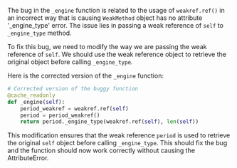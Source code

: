 The bug in the `_engine` function is related to the usage of `weakref.ref()` in an incorrect way that is causing `WeakMethod` object has no attribute '_engine_type' error. The issue lies in passing a weak reference of `self` to `_engine_type` method.

To fix this bug, we need to modify the way we are passing the weak reference of `self`. We should use the weak reference object to retrieve the original object before calling `_engine_type`.

Here is the corrected version of the `_engine` function:

```python
# Corrected version of the buggy function
@cache_readonly
def _engine(self):
    period_weakref = weakref.ref(self)
    period = period_weakref()
    return period._engine_type(weakref.ref(self), len(self))
```

This modification ensures that the weak reference `period` is used to retrieve the original `self` object before calling `_engine_type`. This should fix the bug and the function should now work correctly without causing the AttributeError.